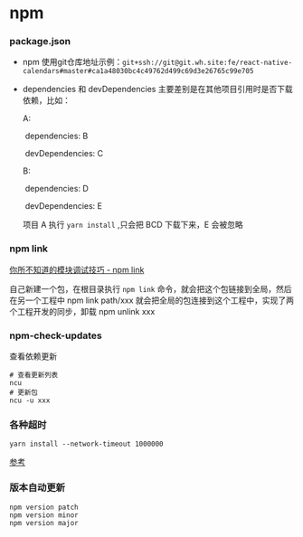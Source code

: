 # npm

### package.json

- npm 使用git仓库地址示例：`git+ssh://git@git.wh.site:fe/react-native-calendars#master#ca1a48030bc4c49762d499c69d3e26765c99e705`

- dependencies 和 devDependencies 主要差别是在其他项目引用时是否下载依赖，比如：

  A:

  ​	dependencies: B

  ​	devDependencies: C

  B:

  ​	dependencies: D

  ​	devDependencies: E

  项目 A 执行 `yarn install` ,只会把 BCD 下载下来，E 会被忽略

### npm link

[你所不知道的模块调试技巧 - npm link](https://github.com/atian25/blog/issues/17)

自己新建一个包，在根目录执行 `npm link` 命令，就会把这个包链接到全局，然后在另一个工程中 npm link path/xxx 就会把全局的包连接到这个工程中，实现了两个工程开发的同步，卸载 npm unlink xxx



### npm-check-updates

查看依赖更新

```
# 查看更新列表
ncu
# 更新包
ncu -u xxx
```



### 各种超时

```
yarn install --network-timeout 1000000
```

[参考](https://github.com/yarnpkg/yarn/issues/4890#issuecomment-358179301)



### 版本自动更新

```shell
npm version patch
npm version minor
npm version major
```




